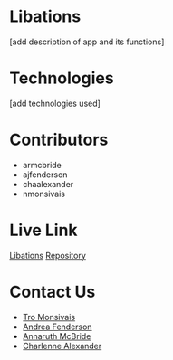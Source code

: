 # Libations
[add description of app and its functions]

# Technologies
[add technologies used]

# Contributors
- armcbride
- ajfenderson
- chaalexander
- nmonsivais

# Live Link
<a href="https://armcbride.github.io/libations/index-1.html">Libations</a>
<a href="https://github.com/armcbride/libations">Repository</a>

# Contact Us

- <a href="https://github.com/nmonsivais" target="blank">Tro Monsivais</a>
- <a href="https://github.com/AJFenderson" target="blank">Andrea Fenderson</a>
- <a href="https://github.com/armcbride" target="blank"> Annaruth McBride </a>
- <a href="https://github.com/chaalexander" target="blank"> Charlenne Alexander </a>

